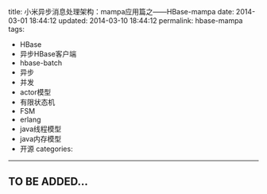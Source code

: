 ﻿title: 小米异步消息处理架构：mampa应用篇之——HBase-mampa
date: 2014-03-01 18:44:12
updated: 2014-03-10 18:44:12
permalink: hbase-mampa
tags:
 - HBase
 - 异步HBase客户端
 - hbase-batch
 - 异步
 - 并发
 - actor模型
 - 有限状态机
 - FSM
 - erlang
 - java线程模型
 - java内存模型
 - 开源
categories:

---
## TO BE ADDED...